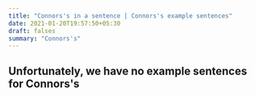 ```yaml
---
title: "Connors's in a sentence | Connors's example sentences"
date: 2021-01-20T19:57:50+05:30
draft: falses
summary: "Connors's"
---
```

## Unfortunately, we have no example sentences for Connors's                 
